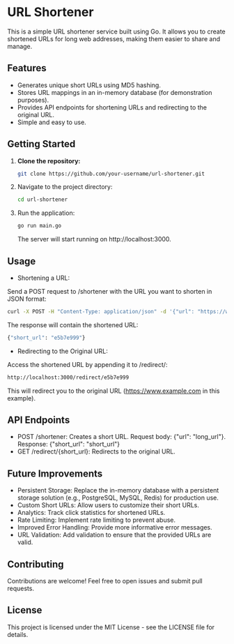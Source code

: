# URL Shortener

This is a simple URL shortener service built using Go. It allows you to create shortened URLs for long web addresses, making them easier to share and manage.

## Features

* Generates unique short URLs using MD5 hashing.
* Stores URL mappings in an in-memory database (for demonstration purposes).
* Provides API endpoints for shortening URLs and redirecting to the original URL.
* Simple and easy to use.

## Getting Started

1. **Clone the repository:**

   ```bash
   git clone https://github.com/your-username/url-shortener.git
   ```
1. Navigate to the project directory:
   ```bash
   cd url-shortener
   ```
2. Run the application:
   ```bash
   go run main.go
   ```
   The server will start running on http://localhost:3000.

## Usage

* Shortening a URL:

Send a POST request to /shortener with the URL you want to shorten in JSON format:

```bash
curl -X POST -H "Content-Type: application/json" -d '{"url": "https://www.example.com"}' http://localhost:3000/shortener
```

The response will contain the shortened URL:
```bash
{"short_url": "e5b7e999"}
```
* Redirecting to the Original URL:

Access the shortened URL by appending it to /redirect/:

```bash
http://localhost:3000/redirect/e5b7e999
```
This will redirect you to the original URL (https://www.example.com in this example).

## API Endpoints

* POST /shortener: Creates a short URL. Request body: {"url": "long_url"}. Response: {"short_url": "short_url"}
* GET /redirect/{short_url}: Redirects to the original URL.

## Future Improvements

* Persistent Storage: Replace the in-memory database with a persistent storage solution (e.g., PostgreSQL, MySQL, Redis) for production use.
* Custom Short URLs: Allow users to customize their short URLs.
* Analytics: Track click statistics for shortened URLs.
*  Rate Limiting: Implement rate limiting to prevent abuse.
* Improved Error Handling: Provide more informative error messages.
* URL Validation: Add validation to ensure that the provided URLs are valid.

 ## Contributing

 Contributions are welcome! Feel free to open issues and submit pull requests.

## License

This project is licensed under the MIT License - see the LICENSE file for details.
